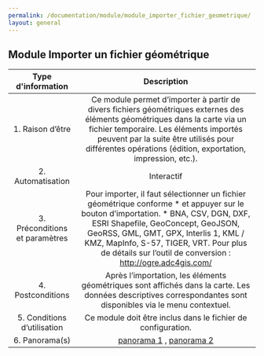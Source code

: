 ```yaml
---
permalink: /documentation/module/module_importer_fichier_geometrique/
layout: general
---
```


## Module Importer un fichier géométrique

|   Type d'information      |                                       Description                      |
|:-------------------------------------------------------------------------------------------------------:|:---------------:| 
|       1. Raison d’être                  | Ce module permet d’importer à partir de divers fichiers géométriques externes des éléments géométriques dans la carte via un fichier temporaire. Les éléments importés peuvent par la suite être utilisés pour différentes opérations (édition, exportation, impression, etc.).| 
|       2. Automatisation                 | Interactif |
|       3. Préconditions et paramètres    | Pour importer, il faut sélectionner un fichier géométrique conforme * et appuyer sur le bouton d’importation. * BNA, CSV, DGN, DXF, ESRI Shapefile, GeoConcept, GeoJSON, GeoRSS, GML, GMT, GPX, Interlis 1, KML / KMZ, MapInfo, S-57, TIGER, VRT. Pour plus de détails sur l’outil de conversion : http://ogre.adc4gis.com/|
|       4. Postconditions                 | Après l’importation, les éléments géométriques sont affichés dans la carte. Les données descriptives correspondantes sont disponibles via le menu contextuel.|
|       5. Conditions d’utilisation       | Ce module doit être inclus dans le fichier de configuration. |
|       6. Panorama(s)       | [panorama 1](panorama1_importer_fichier_geometrique.md) , [panorama 2](panorama2_importer_fichier_geometrique.md) |
